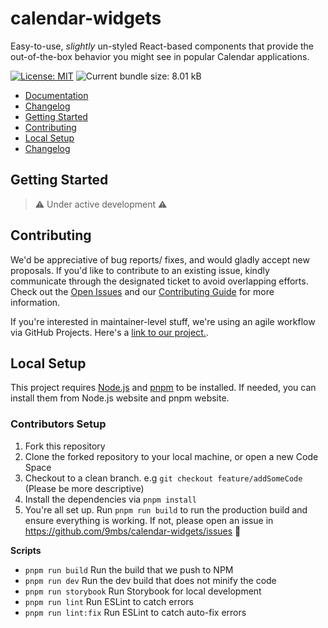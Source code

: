 # calendar-widgets

Easy-to-use, _slightly_ un-styled React-based components that provide the out-of-the-box behavior you might see in popular Calendar applications.

[![License: MIT](https://img.shields.io/badge/License-MIT-yellow.svg)](https://github.com/9mbs/calendar-widgets/blob/v0.0.13/LICENSE)
![Current bundle size: 8.01 kB](https://img.shields.io/badge/Bundle_Size-8.01_kB-blue.svg)


- [Documentation](https://calendar-widgets.com)
- [Changelog](https://calendar-widgets.com/changelog)
- [Getting Started](#getting-started)
- [Contributing](#contributing)
- [Local Setup](#local-setup)
- [Changelog](#changelog)

## Getting Started

> ⚠️ Under active development ⚠️

## Contributing

We'd be appreciative of bug reports/ fixes, and would gladly accept new proposals. If you'd like to contribute to an existing issue, kindly communicate through the designated ticket to avoid overlapping efforts. Check out the [Open Issues](https://github.com/9mbs/calendar/issues?q=is%3Aissue+is%3Aopen) and our [Contributing Guide](./CONTRIBUTING.md) for more information.

If you're interested in maintainer-level stuff, we're using an agile workflow via GitHub Projects. Here's a [link to our project.](https://github.com/users/9mbs/projects/14/views/5).

## Local Setup 

This project requires [Node.js](https://nodejs.org/en) and [pnpm](https://pnpm.io/) to be installed. If needed, you can install them from Node.js website and pnpm website.

### Contributors Setup

1. Fork this repository
2. Clone the forked repository to your local machine, or open a new Code Space 
3. Checkout to a clean branch. e.g `git checkout feature/addSomeCode` (Please be more descriptive)
4. Install the dependencies via `pnpm install`
5. You're all set up. Run `pnpm run build` to run the production build and ensure everything is working. If not, please open an issue in https://github.com/9mbs/calendar-widgets/issues 🙂

**Scripts**

- `pnpm run build` Run the build that we push to NPM
- `pnpm run dev` Run the dev build that does not minify the code 
- `pnpm run storybook` Run Storybook for local development
- `pnpm run lint` Run ESLint to catch errors
- `pnpm run lint:fix` Run ESLint to catch auto-fix errors
